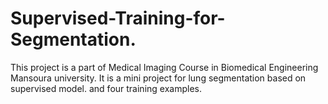 # Supervised-Training-for-Segmentation.
This project is a part of Medical Imaging Course in Biomedical Engineering Mansoura university. It is a mini project for lung segmentation based on supervised model. and four training examples.
